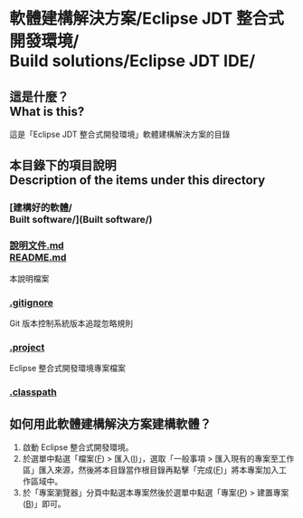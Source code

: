 # 軟體建構解決方案/Eclipse JDT 整合式開發環境/<br>Build solutions/Eclipse JDT IDE/
## 這是什麼？<br />What is this?
這是「Eclipse JDT 整合式開發環境」軟體建構解決方案的目錄

## 本目錄下的項目說明<br />Description of the items under this directory
### [建構好的軟體/<br />Built software/](Built software/)
### [說明文件.md<br />README.md](README.md)
本說明檔案
### [.gitignore](.gitignore)
Git 版本控制系統版本追蹤忽略規則
### [.project](.project)
Eclipse 整合式開發環境專案檔案
### [.classpath](.classpath)

## 如何用此軟體建構解決方案建構軟體？
1. 啟動 Eclipse 整合式開發環境。
2. 於選單中點選「檔案(<span style="text-decoration: underline">F</span>) > 匯入(<span style="text-decoration: underline">I</span>)」，選取「一般事項 > 匯入現有的專案至工作區」匯入來源，然後將本目錄當作根目錄再點擊「完成(<span style="text-decoration: underline">F</span>)」將本專案加入工作區域中。
3. 於「專案瀏覽器」分頁中點選本專案然後於選單中點選「專案(<span style="text-decoration: underline">P</span>) > 建置專案(<span style="text-decoration: underline">B</span>)」即可。

